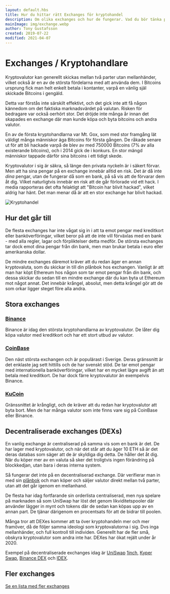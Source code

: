 ```yaml
---
layout: default.hbs
title: Hur du hittar rätt Exchanges för kryptohandel
description: Om olika exchanges och hur de fungerar. Vad du bör tänka på, och riskerna med att lämna sina tillgångar på hos en exchange.
mainImage: img/exchange.webp
author: Tony Gustafsson
created: 2019-07-22
modified: 2021-04-07
---
```


# Exchanges / Kryptohandlare

Kryptovalutor kan generellt skickas mellan två parter utan mellanhänder, vilket också är en av de största fördelarna med att använda dem. I Bitcoins ursprung fick man helt enkelt betala i kontanter, varpå en vänlig själ skickade Bitcoins i gengäld.

Detta var förstås inte särskilt effektivt, och det gick inte att få någon kännedom om det faktiska marknadsvärdet på valutan. Risken för bedragare var också oerhört stor. Det dröjde inte många år innan det skapades en exchange där man kunde köpa och byta bitcoins och andra valutor.

En av de första kryptohandlarna var Mt. Gox, som med stor framgång lät väldigt många människor äga Bitcoins för första gången. De råkade senare ut för att bli hackade varpå de blev av med 750000 Bitcoins (7% av alla existerande bitcoins), och i 2014 gick de i konkurs. En stor mängd människor tappade därför sina bitcoins i ett tidigt skede.

Kryptovalutor i sig är säkra, så länge den privata nyckeln är i säkert förvar. Men att ha sina pengar på en exchange innebär alltid en risk. Det är då inte _dina_ pengar, utan de fungerar då som en bank, på så vis att de förvarar dem åt dig. Vilket naturligtvis innebär en risk att de går förlorade vid ett hack. I media rapporteras det ofta felaktigt att "Bitcoin har blivit hackad", vilket aldrig har hänt. Det man menar då är att en stor exchange har blivit hackad.

![Kryptohandel](/img/exchange.webp 'Exchange')

## Hur det går till

De flesta exchanges har inte vågat sig in i att ta emot pengar med kreditkort eller banköverföringar, vilket beror på att de inte vill förväxlas med en bank - med alla regler, lagar och förpliktelser detta medför. De största exchanges tar dock emot dina pengar från din bank, men man brukar betala i euro eller amerikanska dollar.

De mindre exchanges däremot kräver att du redan äger en annan kryptovaluta, som du skickar in till din plånbok hos exchangen. Vanligt är att man har köpt Ethereum hos någon som tar emot pengar från din bank, och dessa skickar du sedan till en mindre exchange där du kan byta ut Ethereum mot något annat. Det innebär krångel, absolut, men detta krångel gör att de som orkar ligger steget före alla andra.

## Stora exchanges

### [Binance](https://www.binance.com/)

Binance är idag den största kryptohandlarna av kryptovalutor. De låter dig köpa valutor med kreditkort och har ett stort utbud av valutor.

### [CoinBase](https://www.coinbase.com/)

Den näst största exchangen och är populärast i Sverige. Deras gränssnitt är det enklaste jag sett hittills och de har svenskt stöd. De tar emot pengar med internationella banköverföringar, vilket har en mycket lägre avgift än att betala med kreditkort. De har dock färre kryptovalutor än exempelvis Binance.

### [KuCoin](https://www.kucoin.com/)

Gränssnittet är krångligt, och de kräver att du redan har kryptovalutor att byta bort. Men de har många valutor som inte finns vare sig på CoinBase eller Binance.

## Decentraliserade exchanges (DEXs)

En vanlig exchange är centraliserad på samma vis som en bank är det. De har lager med kryptovalutor, och när det står att du äger 10 ETH så är det deras databas som säger att de är skyldiga dig detta. De håller det åt dig. När du köper mer av en valuta så sker det troligtvis ingen förändring på blockkedjan, utan bara i deras interna system.

Så fungerar det inte på en decentraliserad exchange. Där verifierar man in med sin [plånbok](/marknaden/planbocker.html) och man köper och säljer valutor direkt mellan två parter, utan att det går igenom en mellanhand.

De flesta har idag fortfarande sin orderlista centraliserad, men nya spelare på marknaden så som UniSwap har löst det genom likviditetspooler där använder lägger in mynt och tokens där de sedan kan köpas upp av en annan part. De tjänar därigenom en procentsats för att de bidrar till poolen.

Många tror att DEXes kommer att ta över kryptohandeln mer och mer framöver, då de följer samma ideologi som kryptovalutorna i sig. Dvs inga mellanhänder, och full kontroll till individen. Generellt har de fler små, obskyra kryptovalutor som andra inte har. DEXes har ökat rejält under år 2020.

Exempel på decentraliserade exchanges idag är [UniSwap](https://app.uniswap.org/) [1inch](https://1inch.exchange/#/), [Kyper Swap](https://kyberswap.com/swap), [Binance DEX](https://www.binance.org/en/trade) och [IDEX](https://idex.market).

## Fler exchanges

[Se en lista med fler exchanges](https://www.coingecko.com/en/exchanges)
